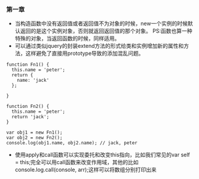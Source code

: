 ### 第一章 ###
+ 当构造函数中没有返回值或者返回值不为对象的时候，new一个实例的时候默认返回的是这个实例对象，否则就返回返回值的那个对象。
PS:函数也算一种特殊的对象，当返回函数的时候，同样适用。
+ 可以通过类似jquery的封装extend方法的形式给类和实例增加新的属性和方法，这样避免了直接用prototype导致的添加混乱问题。
```
function Fn1() {
  this.name = 'peter';
  return {
    name: 'jack'
  };

}

function Fn2() {
  this.name = 'peter';
  return 'jack';
}

var obj1 = new Fn1();
var obj2 = new Fn2();
console.log(obj1.name, obj2.name); // jack, peter
```
+ 使用apply和call函数可以实现委托和改变this指向，比如我们常见的var self = this;完全可以用call函数来改变作用域，其他的比如console.log.call(console, arr);这样可以将数组分别打印出来